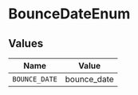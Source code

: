 # BounceDateEnum


## Values

| Name          | Value         |
| ------------- | ------------- |
| `BOUNCE_DATE` | bounce_date   |